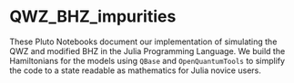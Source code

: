 # QWZ_BHZ_impurities
These Pluto Notebooks document our implementation of simulating the QWZ and modified BHZ in the Julia Programming Language. We build the Hamiltonians for the models using `QBase` and `OpenQuantumTools` to simplify the code to a state readable as mathematics for Julia novice users.
